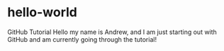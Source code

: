 # hello-world
GitHub Tutorial
Hello my name is Andrew, and I am just starting out with GitHub and am currently going through the tutorial!
